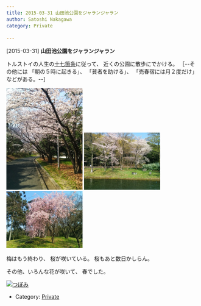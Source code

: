 ```yaml
---
title: 2015-03-31 山田池公園をジャランジャラン
author: Satoshi Nakagawa
category: Private

---
```


[2015-03-31] **山田池公園をジャランジャラン** 

トルストイの人生の[十七箇条](http://www.openculture.com/2015/03/leo-tolstoys-17-rules-of-life.html)に従って、
近くの公園に散歩にでかける。
［--その他には
「朝の５時に起きる」、
「貧者を助ける」、
「売春宿には月２度だけ」などがある。--］

<a href=/pict/2015-03-31-sakura-namiki.jpg><img src="/pict/2015-03-31-sakura-namiki.jpg" alt="桜並木" width="200"/></a>
<a href=/pict/2015-03-31-sakura-pond.jpg><img src="/pict/2015-03-31-sakura-pond.jpg" alt="山田池" width="200"/></a>
<a href=/pict/2015-03-31-shidare.jpg><img src="/pict/2015-03-31-shidare.jpg" alt="しだれ桜" width="200"/></a>

 梅はもう終わり、
桜が咲いている。
桜もあと数日かしらん。

<!--more-->

 その他、いろんな花が咲いて、
春でした。

<a href="/pict/2015-03-31-bud.jpg"><img src="/pict/2015-03-31-bud.jpg" alt="つぼみ" width="200"/></a>
<a href="/pict/2015-03-31-red_and_white-2.jpg"><img src="/pict/2015-03-31-red_and_white-2.jpg" alt="" width="200"/></a>

- Category: [Private](https://merapano.github.io/categories.html#Private)

